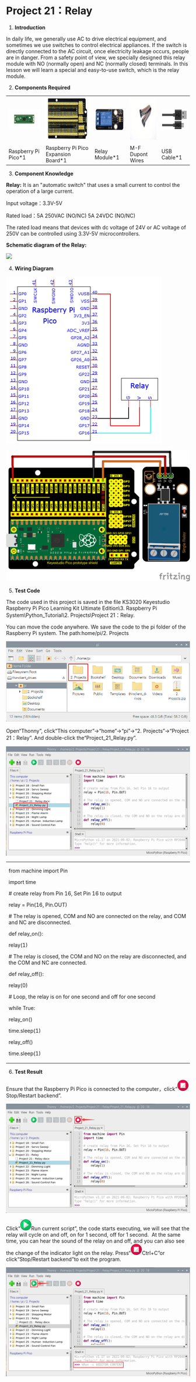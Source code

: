 # Project 21：Relay

1.  **Introduction**
    
In daily life, we generally use AC to drive electrical equipment, and sometimes we use switches to control electrical appliances. If the switch is directly connected to the AC circuit, once electricity leakage occurs, people are in danger. From a safety point of view, we specially designed this relay module with NO (normally open) and NC (normally closed) terminals. In this lesson we will learn a special and easy-to-use switch, which is the relay module.
    
2.  **Components Required**

<table>
<tbody>
<tr class="odd">
<td><p><img src="https://raw.githubusercontent.com/keyestudio/KS3020-KS3020F-Keyestudio-Raspberry-Pi-Pico-Ultimate-Starter-Kit-Raspberry-Pi/master/media/5207588df3059cf385957664d41e9ac6.jpeg" style="width:1.41806in;height:0.56458in" /></p></td>
<td><img src="https://raw.githubusercontent.com/keyestudio/KS3020-KS3020F-Keyestudio-Raspberry-Pi-Pico-Ultimate-Starter-Kit-Raspberry-Pi/master/media/bc08dc3772fc1fef6fa1e07bd81f6680.png" style="width:1.66806in;height:1.28403in" /></td>
<td><img src="https://raw.githubusercontent.com/keyestudio/KS3020-KS3020F-Keyestudio-Raspberry-Pi-Pico-Ultimate-Starter-Kit-Raspberry-Pi/master/media/1ea87894c6aa8d475203e447ad5e930a.png" style="width:1.27083in;height:0.68056in" /></td>
<td><img src="https://raw.githubusercontent.com/keyestudio/KS3020-KS3020F-Keyestudio-Raspberry-Pi-Pico-Ultimate-Starter-Kit-Raspberry-Pi/master/media/1fbdfe0569327d9a42600a54336bf7b5.png" style="width:1.38819in;height:1.15833in" /></td>
<td><img src="https://raw.githubusercontent.com/keyestudio/KS3020-KS3020F-Keyestudio-Raspberry-Pi-Pico-Ultimate-Starter-Kit-Raspberry-Pi/master/media/7dcbd02995be3c142b2f97df7f7c03ce.png" style="width:1.11528in;height:0.59722in" /></td>
</tr>
<tr class="even">
<td>Raspberry Pi Pico*1</td>
<td>Raspberry Pi Pico Expansion Board*1</td>
<td>Relay Module*1</td>
<td>M-F Dupont Wires</td>
<td>USB Cable*1</td>
</tr>
</tbody>
</table>

3.  **Component Knowledge**
    
**Relay:** It is an "automatic switch" that uses a small current to control the operation of a large current.
    
Input voltage：3.3V-5V
    
Rated load：5A 250VAC (NO/NC) 5A 24VDC (NO/NC)
    
The rated load means that devices with dc voltage of 24V or AC voltage of 250V can be controlled using 3.3V-5V microcontrollers.  
    
**Schematic diagram of the Relay:**

![](/media/be1c90d2b52fc2489590e3f702a087bf.emf)

4.  **Wiring Diagram**

![](/media/bfe4e5e68d12e715c50f8aa5797a689c.png)

![](/media/0e76ea13b2034301be2ecdfde7f21f1e.png)

5.  **Test Code**

The code used in this project is saved in the file KS3020 Keyestudio Raspberry Pi Pico Learning Kit Ultimate Edition\\3. Raspberry Pi System\\Python\_Tutorial\\2. Projects\\Project 21：Relay.

You can move the code anywhere. We save the code to the pi folder of the Raspberry Pi system. The path:home/pi/2. Projects

![](/media/ae27830403a2f741aa9b725e5324c215.png)

Open“Thonny”, click“This computer”→“home”→“pi”→“2. Projects”→“Project 21：Relay”. And double-click the“Project\_21\_Relay.py”.

![](/media/57310f17327299cc49eeca50bcd8b7c1.png)

<table>
<tbody>
<tr class="odd">
<td><p>from machine import Pin</p>
<p>import time</p>
<p># create relay from Pin 16, Set Pin 16 to output</p>
<p>relay = Pin(16, Pin.OUT)</p>
<p># The relay is opened, COM and NO are connected on the relay, and COM and NC are disconnected.</p>
<p>def relay_on():</p>
<p>relay(1)</p>
<p># The relay is closed, the COM and NO on the relay are disconnected, and the COM and NC are connected.</p>
<p>def relay_off():</p>
<p>relay(0)</p>
<p># Loop, the relay is on for one second and off for one second</p>
<p>while True:</p>
<p>relay_on()</p>
<p>time.sleep(1)</p>
<p>relay_off()</p>
<p>time.sleep(1)</p></td>
</tr>
</tbody>
</table>

6.  **Test Result**
    
Ensure that the Raspberry Pi Pico is connected to the computer，click“![](/media/ec00367ea605788eab454cd176b94c7b.png)Stop/Restart backend”.

![](/media/d7abc767223f8f73b7d9996316439607.png)

Click“![](/media/bb4d9305714a178069d277b20e0934b7.png)Run current script”, the code starts executing, we will see that the relay will cycle on and off, on for 1 second, off for 1 second.  At the same time, you can hear the sound of the relay on and off, and you can also see the change of the indicator light on the relay. Press“![](/media/ec00367ea605788eab454cd176b94c7b.png)Ctrl+C”or click“Stop/Restart backend”to exit the program.

![](/media/61481c566efa37002db8b70970a81a5b.png)
